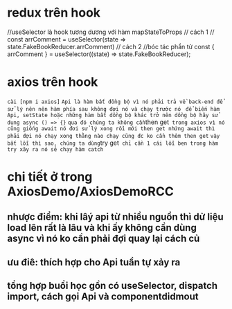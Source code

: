 # redux trên hook
//useSelector là hook tương dương với hàm mapStateToProps
	// cách 1
	// const arrComment = useSelector(state => state.FakeBookReducer.arrComment)
	// cách 2
	//bóc tác phần tử
    const { arrComment } = useSelector((state) => state.FakeBookReducer);
# axios trên hook
` cài [npm i axios] `
` Api là hàm bất đồng bộ vì nó phải trả về back-end để sử lý nên nên hàm phía sau không đợi nó và chạy trước nó `
` để biến hàm Api, setState hoặc những hàm bất dồng bộ khác trở nên dồng bộ hãy sử dụng async () => {}`
` qua đó chúng ta không cần `then get` trong axios vì nó cũng giống await nó đơi sử lý xong rồi mới then get nhứng await thì phải đợi nó chạy xong thằng nào chạy cũng đc ko cần thêm then get`
` vậy bắt lỗi thì sao, chúng ta dùng `try get` chỉ cần 1 cái lỗi ben trong hàm try xãy ra nó sẻ chạy hàm catch`
# chi tiết ở trong AxiosDemo/AxiosDemoRCC
## nhược điểm: khi lâý api từ nhiều nguồn thì dử liệu load lên rất là lâu và khi ấy không cần dùng async vì nó ko cần phải đợi quay lại cách củ
## ưu điê: thích hợp cho Api tuần tự xảy ra

## tổng hợp buổi học gồn có useSelector, dispatch import, cách gọi Api và componentdidmout 